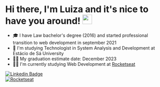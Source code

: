 # Hi there, I'm Luiza and it's nice to have you around! <img src="https://raw.githubusercontent.com/kaueMarques/kaueMarques/master/hi.gif" width="30px">

- :mortar_board: I have Law bachelor's degree (2016) and started professional transition to web development in september 2021
- :open_book: I'm studying Technologist in System Analysis and Development at Estácio de Sá University
- :woman_student: My graduation estimate date: December 2023
- :woman_technologist: I'm currently studying Web Development at [Rocketseat](https://github.com/Rocketseat)

[![Linkedin Badge](https://img.shields.io/badge/-LinkedIn-0D0D0D?style=flat-square&logo=Linkedin&logoColor=white&link=https://www.linkedin.com/in/luizabchagas/)](https://www.linkedin.com/in/luizabchagas/) 
<br>
[![Rocketseat](https://img.shields.io/badge/luizabchagas-Rocketseat-blueviolet?logo=data%3Aimage%2Fpng%3Bbase64%2CiVBORw0KGgoAAAANSUhEUgAAAMgAAADICAIAAAAiOjnJAAAJI0lEQVR42uzSUQ0AAAQAURWgf1Yl%2FHnbS3C7qJpzYCyMhbEwlgoYC2NhLDAWxsJYYCyMhbHAWBgLY4GxMBbGAmNhLIwFxsJYGAuMhbEwFhgLY2EsMBbGwlhgLIyFscBYGAtjgbEwFsYCY2Gsn5a9c2CSZFnD8H%2B4zbFte6Z7PNPm2rZt7957j23btm3b%2Bh%2FnPVMnOnp7G1k1FRVTNW%2FEE1jvTD6Rmf3lB7uloL5kvDC73mzKolhEHcwm%2B%2BqRx47P%2BQscDH2%2Fzf320sG7g10XDTZsairzFeU0mk02ikVk4%2B04CaVScSz65%2BHwT9s976wcfijUffFQ4xbYZrPkUyySjpGmnUejv0MgWSx13k2xUkL6alfBEgUsH7qPYpHk5NjLDwS%2FU2AVdrjqIifFSgqxLBi4Sdl25e04xct7coizYSNu5QqsWjH8YPIPiRSLVBU6Dkd%2BUWDVDs97ObZShhuSQ9aOPa3AqoOhHyoKehnHIub8rNrxln3Ohk1VhQMWc3bs57e4XpNrFc7N7urFDJASMx5nNk2%2BHDNjf%2FAbxNNxtaopGtof%2BFqeVXP%2B%2FPfCTrHIIsftSS1RcGdf7LjD9B8rxTKT%2Fro1EEIVcG5mWYv4Vmgm3dVLjkX%2FUEssR%2F0GZjeYSXl%2B96HQDxBCLXBRayzz5NorZq9YBGfWVvdbsEF1jkZ%2F2%2Bn9YH7%2FDdjA8rKqZpVYxLLYcZuwK8rZ6%2F8cbs0WsUhH1TysujbgGjcrxCK59spdvo%2B0sQphrcZSt%2FHFIoiqI71Ts%2B1qkeNWhLUMLhaxmnORcaCZVdvcb9kthYa%2FvBPL3L5rNbMK79AIZxg%2F3EAc9eulJxoNQNC1u3qp8eNYpLpo8HD4Z822KxSEGT9ASnB93jz5imZWbXW9YTXnGF8sMta8VzOrdnjfL8iuM%2F6TDkEY6WjkN22swmlbXeg0%2FiM0weaxN%2FC5Vhf2Pwfq1xo%2Fu4FYLblSxro2zOm9ChEN44vF5IW1Y09pZtXGiZcQfTV%2Btxni7zyrmVWIWklXK4OLRWqLR6RiQG2AxOyPpWOybaUo1stYW4wEzl2%2BDzWzal7fdTruwEaxemuWHwh%2BO%2FWy%2B%2FZE6wE01EseCzXZVg4%2FrJlV2z3v6uDCTrFybGXIGS%2FIrj3%2FJ8sXOW67sIvLwoGbL7zZeNpPaGbVFtcb%2BL%2BxVeRMp6nMeyj8oxRmDHdfiraL8Gygft0e%2F2dpbs2rRx9vrQibps7HtooohNPGqgOh78ryutiDVAcsHbwnQRpYIpilifNxxfADaNOoWSy0q3oRuybr4p3YIqUL6wIU4LMdt17y0MuPKT%2FFNGVf4MvC7AaKpQ9aykO6sAqnc3NZgAMEdIO7%2FZguxJpsPcTJFHpC6so%2Fk8GFPdj1P%2BQMUiw9jXvYH%2FxaO0uUJy%2BYdQfF%2BmYmW7Vh4gVdJi%2FwKESX%2FZl8Ya8s7Of0L702J94X%2BEp7aY5Eftvl%2B%2FhoNF3usq%2FjDMfK6bq9bE2g638Hwz9oZhVCshUFPVMZzP90tk36drRm9Amc1BRL9xTmNCCurUX9u%2BcdPEcmFOCjoxUSFmK%2FB6rlZ1VzEKZxaK%2BcK%2FDCI%2FiM%2BBaKChNqoDe7Xs2zV6X6JNFZtXCJ886lzrukXu0Uy1DYrYX%2BznNHIr9MJ2N4vGX%2FVOTJgtSJDRPPS3qtG3s6W3xmBMUyJCV5bZsUFTEfifzadX4Xf5PJ2lOzFD2SbZY82sMMUjMmlPo6TmPrktXpBUlaVIRiiXQ47kE5F84ykbafaAFCPyhWciCHu%2B0oRsbH9%2FYYqFub%2FvFnm%2Bft4txmykGxUoJyCUQvUUAx3Lg9PpKEIhxELJEZfKFV2NKQzUwzKFYGYs1C1409g0hmgnZLnHfFTkYo6Os8a%2BWtXASKheFssd0IBajIhYob%2BAYszeWBUPdFvs4zMgJOhGIhlJVQ0Lxq5BFb7NZFKJZiwt2XJPbLc7%2BJ9v%2FTmrVMKBau6kl7h%2BLWVZbXSQkolnKQ1pK8fV7kZ9y6FPVNIHzSyW1NHxTdPPkqw6HiUCwZvRgQa0AjIfHRpoRiWdB4Q3SAW%2BDzhtIJakGxRM7BFhgji2VD9zB5IRMMkNYsVTI%2Fd%2BKl6qLUjRsJxUIpn%2BISiaHGbVSEYiXvP4P0c8FM0T3%2BT%2FHxcMXwQ3P7rkFOhKN%2BHR95KFbK2YJSCkN61o0%2Fg5CEjMp3wqOws2pB%2Buwr1Dvwqk6xlIDqKzwOwqGk2VdSsoMQhGIlnGuYDb5q5FHm9FEs5eRlVaPV9m7fJ7iGx9f94UEQ9RS4pEMpjPJCBqlQiw5CscryOxc6bjkSN%2F9tt%2B%2FT%2BpLx%2BN%2FTUTUf%2BVgt5UGuvRAUK7YbJYDNKdxzCYtLKZbCXiDYqNLOLH0PvWi43hRLHsipEphc%2BlNH5TwuOcWSlb%2Fwukh4HZ3ZuOQUS7y%2BuVukuBksctzKJReFYgW7L4I0IqCqgktOsUS7fewPiDZLdrUd4ZILQbH6alfAGEEGG7dwyYWgWOvkjJjvrl7CJadYQtd2WbMFUU3PJadYmVk3%2Fqys9nyZm8wSioX0TkQZxPv3O%2BrXc70pVmbCPZeKWzVQt46LTbEyY7cUSvPoM4JM9rriMa60EBQLfYtFrEJWVmleO5dZFIq1fvx5gb3qc2RocY1FoViYMoLUq4zlXA2lLi4wxZLBWPOejFYNNmzm6lIseVUSOzzvpbdqtHk3l5ZiyaOpzJfGKpQQtlaEuK4USzaLHbentuqb6kJ28qBYikpPU83DgVU1hezKR7EUMdayN6lVCJay1yPFUs6myZeT3db%2FbK%2Bcw7WkWMrPwbVjT2LE0vz%2B6%2BOtmmjZz4WkWNOPjjahaXvMKlfbYa4ixZo%2BlmWD90hWofEV5i5zCSmWCrRVRrFLSeNP60vY3phiqVSQs8P7vmQV3wEplmo4GzbCKoCcGa4cxVKt69Wh0I84B5kLSrFUA90c14w%2BDquCnf9DI2QuG8VSMU%2Fmz2DX%2F9jYmGKpBiY37%2FF%2FMVVjw72KYqnH%2FP4bmsv8XCqKpW6tc1cLy5cplmz%2BbpcORAAAAAAA%2BVsvco1wY9VYjdVYNVZjNVaN1ViNVWM1VmPVWI3VWDVWYzVWjdVYjVVjNVZj1ViN1Vg1VmM1Vo3VWI1VYzVWY9VYjdVYNVZjNVYBxSmJPsRa390AAAAASUVORK5CYII%3D?style=flat&labelColor=0D0D0D)](https://app.rocketseat.com.br/me/luiza-bozko-chagas-09991)

<!--
**luizabchagas/luizabchagas** is a ✨ _special_ ✨ repository because its `README.md` (this file) appears on your GitHub profile.

Here are some ideas to get you started:

- 🔭 I’m currently working on ...
- 🌱 I’m currently learning ...
- 👯 I’m looking to collaborate on ...
- 🤔 I’m looking for help with ...
- 💬 Ask me about ...
- 📫 How to reach me: ...
- 😄 Pronouns: ...
- ⚡ Fun fact: ...
-->
